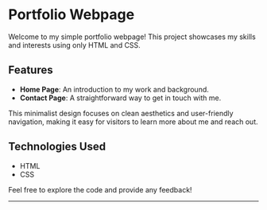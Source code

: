 
# Portfolio Webpage

Welcome to my simple portfolio webpage! This project showcases my skills and interests using only HTML and CSS. 

## Features

- **Home Page**: An introduction to my work and background.
- **Contact Page**: A straightforward way to get in touch with me.

This minimalist design focuses on clean aesthetics and user-friendly navigation, making it easy for visitors to learn more about me and reach out.

## Technologies Used

- HTML
- CSS

Feel free to explore the code and provide any feedback!

---
